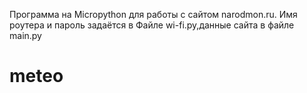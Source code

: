 Программа на Micropython для работы с сайтом narodmon.ru.
Имя роутера и пароль задаётся в Файле wi-fi.py,данные сайта в файле main.py

# meteo
